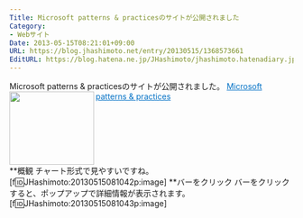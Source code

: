 ```yaml
---
Title: Microsoft patterns & practicesのサイトが公開されました
Category:
- Webサイト
Date: 2013-05-15T08:21:01+09:00
URL: https://blog.jhashimoto.net/entry/20130515/1368573661
EditURL: https://blog.hatena.ne.jp/JHashimoto/jhashimoto.hatenadiary.jp/atom/entry/12921228815717255566
---
```


Microsoft patterns & practicesのサイトが公開されました。
<a href="http://pnp.azurewebsites.net/ja-jp/index.htm" target="_blank"><img class="alignleft" align="left" border="0" src="http://capture.heartrails.com/150x130/shadow?http://pnp.azurewebsites.net/ja-jp/index.htm" alt="" width="150" height="130" /></a><a style="color:#0070C5;" href="http://pnp.azurewebsites.net/ja-jp/index.htm" target="_blank">Microsoft patterns & practices</a><a href="http://b.hatena.ne.jp/entry/http://pnp.azurewebsites.net/ja-jp/index.htm" target="_blank"><img border="0" src="http://b.hatena.ne.jp/entry/image/http://pnp.azurewebsites.net/ja-jp/index.htm" alt="" /></a><br style="clear:both;" />
**概観
チャート形式で見やすいですね。
[f:id:JHashimoto:20130515081042p:image]
**バーをクリック
バーをクリックすると、ポップアップで詳細情報が表示されます。
[f:id:JHashimoto:20130515081043p:image]
